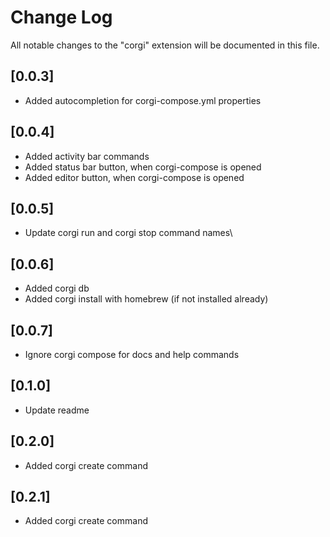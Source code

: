 # Change Log

All notable changes to the "corgi" extension will be documented in this file.

## [0.0.3]

- Added autocompletion for corgi-compose.yml properties

## [0.0.4]

- Added activity bar commands
- Added status bar button, when corgi-compose is opened
- Added editor button, when corgi-compose is opened

## [0.0.5]

- Update corgi run and corgi stop command names\
## [0.0.6]

- Added corgi db
- Added corgi install with homebrew (if not installed already)

## [0.0.7]

- Ignore corgi compose for docs and help commands


## [0.1.0]

- Update readme

## [0.2.0]

- Added corgi create command

## [0.2.1]

- Added corgi create command